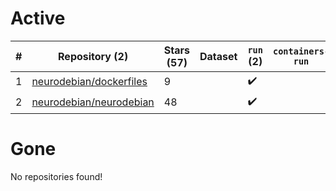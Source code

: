 # Active
| # | Repository (2) | Stars (57) | Dataset | `run` (2) | `containers-run` |
| --- | --- | --- | --- | --- | --- |
| 1 | [neurodebian/dockerfiles](https://github.com/neurodebian/dockerfiles) | 9 |  | :heavy_check_mark: |  |
| 2 | [neurodebian/neurodebian](https://github.com/neurodebian/neurodebian) | 48 |  | :heavy_check_mark: |  |

# Gone
No repositories found!

